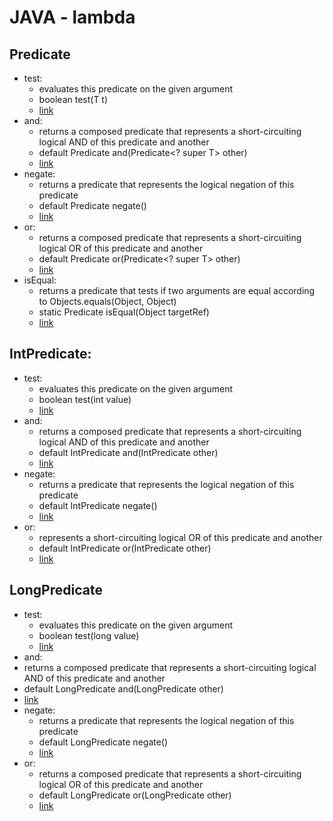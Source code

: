 # JAVA - lambda
## Predicate
 * test: 
   * evaluates this predicate on the given argument
   * boolean test(T t)
   *  [link](https://github.com/HunorVadaszPerhat/java-predicate/tree/main/predicate/predicate_test)
 * and:
   * returns a composed predicate that represents a short-circuiting logical AND of this predicate and another
   * default Predicate<T> and(Predicate<? super T> other)
   *  [link](https://github.com/HunorVadaszPerhat/java-predicate/tree/main/predicate/predicate_and)
 * negate:
   * returns a predicate that represents the logical negation of this predicate
   * default Predicate<T> negate()
   *  [link](https://github.com/HunorVadaszPerhat/java-predicate/tree/main/predicate/predicate_negate)
 * or: 
   * returns a composed predicate that represents a short-circuiting logical OR of this predicate and another
   * default Predicate<T> or(Predicate<? super T> other)
   *  [link](https://github.com/HunorVadaszPerhat/java-predicate/tree/main/predicate/predicate_or)
 * isEqual:
   * returns a predicate that tests if two arguments are equal according to Objects.equals(Object, Object)
   * static <T> Predicate<T> isEqual(Object targetRef)
   *  [link](https://github.com/HunorVadaszPerhat/java-predicate/tree/main/predicate/predicate_isequal)
 
## IntPredicate:
 * test: 
   * evaluates this predicate on the given argument
   * boolean test(int value)
   *  [link](https://github.com/HunorVadaszPerhat/java-predicate/tree/main/long_predicate/long_predicate_test)
 * and:
   * returns a composed predicate that represents a short-circuiting logical AND of this predicate and another
   * default IntPredicate and(IntPredicate other)
   *  [link](https://github.com/HunorVadaszPerhat/java-predicate/tree/main/long_predicate/long_predicate_and)
 * negate:
   * returns a predicate that represents the logical negation of this predicate
   * default IntPredicate negate()
   *  [link](https://github.com/HunorVadaszPerhat/java-predicate/tree/main/int_predicate/int_predicate_negate)
 * or:
   * represents a short-circuiting logical OR of this predicate and another
   * default IntPredicate or(IntPredicate other)
   *  [link](https://github.com/HunorVadaszPerhat/java-predicate/tree/main/int_predicate/int_predicate_or)

## LongPredicate
 * test:
   * evaluates this predicate on the given argument
   * boolean test(long value)
   *  [link](https://github.com/HunorVadaszPerhat/java-predicate/tree/main/long_predicate/long_predicate_test)
  * and:
   * returns a composed predicate that represents a short-circuiting logical AND of this predicate and another
   * default LongPredicate and(LongPredicate other)
   *  [link](https://github.com/HunorVadaszPerhat/java-predicate/tree/main/long_predicate/long_predicate_and)
 * negate:
   * returns a predicate that represents the logical negation of this predicate
   * default LongPredicate negate()
   *  [link](https://github.com/HunorVadaszPerhat/java-predicate/tree/main/long_predicate/long_predicate_negate)
 * or:
   * returns a composed predicate that represents a short-circuiting logical OR of this predicate and another
   * default LongPredicate or(LongPredicate other)
   *  [link](https://github.com/HunorVadaszPerhat/java-predicate/tree/main/int_predicate/int_predicate_or)
